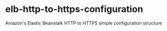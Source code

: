 # elb-http-to-https-configuration
Amazon's Elastic Beanstalk HTTP to HTTPS simple configuration structure
